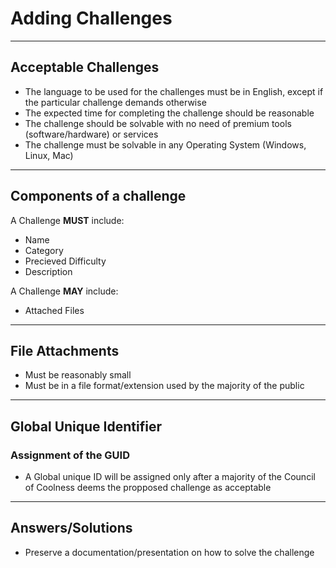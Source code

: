 # Adding Challenges




---
## Acceptable Challenges
- The language to be used for the challenges must be in English, except if the particular challenge demands otherwise
- The expected time for completing the challenge should be reasonable
- The challenge should be solvable with no need of premium tools (software/hardware) or services
- The challenge must be solvable in any Operating System (Windows, Linux, Mac)






---
## Components of a challenge
A Challenge **MUST** include:
- Name
- Category
- Precieved Difficulty
- Description

A Challenge **MAY** include:
- Attached Files






---
## File Attachments
- Must be reasonably small
- Must be in a file format/extension used by the majority of the public





---

## Global Unique Identifier
### Assignment of the GUID
- A Global unique ID will be assigned only after a majority of the Council of Coolness deems the propposed challenge as acceptable


---
## Answers/Solutions
- Preserve a documentation/presentation on how to solve the challenge